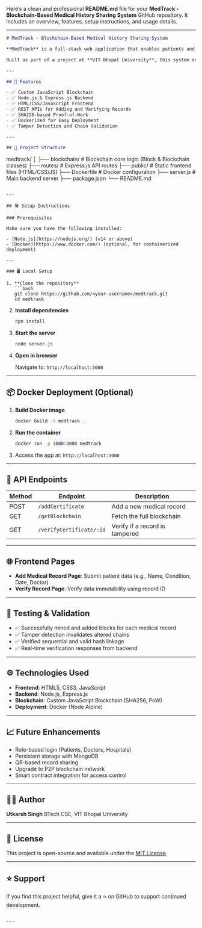 Here’s a clean and professional **README.md** file for your **MedTrack - Blockchain-Based Medical History Sharing System** GitHub repository. It includes an overview, features, setup instructions, and usage details.

---

```markdown
# MedTrack - Blockchain-Based Medical History Sharing System

**MedTrack** is a full-stack web application that enables patients and healthcare professionals to securely store and share medical records using a custom blockchain built in JavaScript.

Built as part of a project at **VIT Bhopal University**, this system ensures privacy, immutability, and verifiability of medical data using blockchain technology.

---

## 🚀 Features

- ✅ Custom JavaScript Blockchain
- ✅ Node.js & Express.js Backend
- ✅ HTML/CSS/JavaScript Frontend
- ✅ REST APIs for Adding and Verifying Records
- ✅ SHA256-based Proof-of-Work
- ✅ Dockerized for Easy Deployment
- ✅ Tamper Detection and Chain Validation

---

## 📁 Project Structure

```

medtrack/
│
├── blockchain/           # Blockchain core logic (Block & Blockchain classes)
├── routes/               # Express.js API routes
├── public/               # Static frontend files (HTML/CSS/JS)
├── Dockerfile            # Docker configuration
├── server.js             # Main backend server
├── package.json
└── README.md

````

---

## 🛠️ Setup Instructions

### Prerequisites

Make sure you have the following installed:

- [Node.js](https://nodejs.org/) (v14 or above)
- [Docker](https://www.docker.com/) (optional, for containerized deployment)

---

### 🖥️ Local Setup

1. **Clone the repository**
   ```bash
   git clone https://github.com/<your-username>/medtrack.git
   cd medtrack
````

2. **Install dependencies**

   ```bash
   npm install
   ```

3. **Start the server**

   ```bash
   node server.js
   ```

4. **Open in browser**

   Navigate to: `http://localhost:3000`

---

## 📦 Docker Deployment (Optional)

1. **Build Docker image**

   ```bash
   docker build -t medtrack .
   ```

2. **Run the container**

   ```bash
   docker run -p 3000:3000 medtrack
   ```

3. Access the app at: `http://localhost:3000`

---

## 🔑 API Endpoints

| Method | Endpoint                 | Description                    |
| ------ | ------------------------ | ------------------------------ |
| POST   | `/addCertificate`        | Add a new medical record       |
| GET    | `/getBlockchain`         | Fetch the full blockchain      |
| GET    | `/verifyCertificate/:id` | Verify if a record is tampered |

---

## 🌐 Frontend Pages

* **Add Medical Record Page**: Submit patient data (e.g., Name, Condition, Date, Doctor)
* **Verify Record Page**: Verify data immutability using record ID

---

## 🧪 Testing & Validation

* ✅ Successfully mined and added blocks for each medical record
* ✅ Tamper detection invalidates altered chains
* ✅ Verified sequential and valid hash linkage
* ✅ Real-time verification responses from backend

---

## ⚙️ Technologies Used

* **Frontend**: HTML5, CSS3, JavaScript
* **Backend**: Node.js, Express.js
* **Blockchain**: Custom JavaScript Blockchain (SHA256, PoW)
* **Deployment**: Docker (Node Alpine)

---

## 📈 Future Enhancements

* Role-based login (Patients, Doctors, Hospitals)
* Persistent storage with MongoDB
* QR-based record sharing
* Upgrade to P2P blockchain network
* Smart contract integration for access control

---

## 👨‍💻 Author

**Utkarsh Singh**
BTech CSE, VIT Bhopal University

---

## 📄 License

This project is open-source and available under the [MIT License](LICENSE).

---

## ⭐️ Support

If you find this project helpful, give it a ⭐️ on GitHub to support continued development.

```

---

